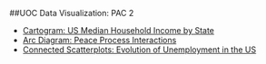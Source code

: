 ##UOC Data Visualization: PAC 2

* [Cartogram: US Median Household Income by State](https://rogeref.github.io/visuals/Cartogram.html)
* [Arc Diagram: Peace Process Interactions](https://rogeref.github.io/visuals/ArcDiagram.html)
* [Connected Scatterplots: Evolution of Unemployment in the US](https://public.flourish.studio/visualisation/20247405/)
